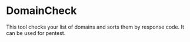 # DomainCheck
This tool checks your list of domains and sorts them by response code. It can be used for pentest.
